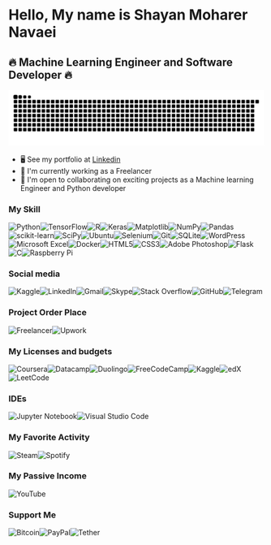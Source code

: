 Hello, My name is Shayan Moharer Navaei
===============================

:fire: Machine Learning Engineer and Software Developer :fire:
-----------------------------
<img src="https://raw.githubusercontent.com/imrrobat/imrrobat/d1b244e170d2b75fdda3efd499eaaf163f7a617c/images/github-contribution-grid-snake.svg" alt="just for fun :D">


*   🖥️  See my portfolio at [Linkedin](https://www.linkedin.com/in/shayan-moharer-navaei-a04400211/)
*   🚀  I'm currently working as a Freelancer
*   🤝  I'm open to collaborating on exciting projects as a Machine learning Engineer and Python developer

                 
                 

 ### My Skill
  
  ![Python](https://img.shields.io/badge/python-3670A0?style=for-the-badge&logo=python&logoColor=ffdd54)![TensorFlow](https://img.shields.io/badge/TensorFlow-%23FF6F00.svg?style=for-the-badge&logo=TensorFlow&logoColor=white)![R](https://img.shields.io/badge/r-%23276DC3.svg?style=for-the-badge&logo=r&logoColor=white)![Keras](https://img.shields.io/badge/Keras-%23D00000.svg?style=for-the-badge&logo=Keras&logoColor=white)![Matplotlib](https://img.shields.io/badge/Matplotlib-%23ffffff.svg?style=for-the-badge&logo=Matplotlib&logoColor=black)![NumPy](https://img.shields.io/badge/numpy-%23013243.svg?style=for-the-badge&logo=numpy&logoColor=white)![Pandas](https://img.shields.io/badge/pandas-%23150458.svg?style=for-the-badge&logo=pandas&logoColor=white)![scikit-learn](https://img.shields.io/badge/scikit--learn-%23F7931E.svg?style=for-the-badge&logo=scikit-learn&logoColor=white)![SciPy](https://img.shields.io/badge/SciPy-%230C55A5.svg?style=for-the-badge&logo=scipy&logoColor=%white)![Ubuntu](https://img.shields.io/badge/Ubuntu-E95420?style=for-the-badge&logo=ubuntu&logoColor=white)![Selenium](https://img.shields.io/badge/-selenium-%43B02A?style=for-the-badge&logo=selenium&logoColor=white)![Git](https://img.shields.io/badge/git-%23F05033.svg?style=for-the-badge&logo=git&logoColor=white)![SQLite](https://img.shields.io/badge/sqlite-%2307405e.svg?style=for-the-badge&logo=sqlite&logoColor=white)![WordPress](https://img.shields.io/badge/WordPress-%23117AC9.svg?style=for-the-badge&logo=WordPress&logoColor=white)![Microsoft Excel](https://img.shields.io/badge/Microsoft_Excel-217346?style=for-the-badge&logo=microsoft-excel&logoColor=white)![Docker](https://img.shields.io/badge/docker-%230db7ed.svg?style=for-the-badge&logo=docker&logoColor=white)![HTML5](https://img.shields.io/badge/html5-%23E34F26.svg?style=for-the-badge&logo=html5&logoColor=white)![CSS3](https://img.shields.io/badge/css3-%231572B6.svg?style=for-the-badge&logo=css3&logoColor=white)![Adobe Photoshop](https://img.shields.io/badge/adobe%20photoshop-%2331A8FF.svg?style=for-the-badge&logo=adobe%20photoshop&logoColor=white)![Flask](https://img.shields.io/badge/flask-%23000.svg?style=for-the-badge&logo=flask&logoColor=white)![C](https://img.shields.io/badge/c-%2300599C.svg?style=for-the-badge&logo=c&logoColor=white)![Raspberry Pi](https://img.shields.io/badge/-RaspberryPi-C51A4A?style=for-the-badge&logo=Raspberry-Pi)
  
 ### Social media
  ![Kaggle](https://img.shields.io/badge/Kaggle-035a7d?style=for-the-badge&logo=kaggle&logoColor=white)![LinkedIn](https://img.shields.io/badge/linkedin-%230077B5.svg?style=for-the-badge&logo=linkedin&logoColor=white)![Gmail](https://img.shields.io/badge/Gmail-D14836?style=for-the-badge&logo=gmail&logoColor=white)![Skype](https://img.shields.io/badge/Skype-%2300AFF0.svg?style=for-the-badge&logo=Skype&logoColor=white)![Stack Overflow](https://img.shields.io/badge/-Stackoverflow-FE7A16?style=for-the-badge&logo=stack-overflow&logoColor=white)![GitHub](https://img.shields.io/badge/github-%23121011.svg?style=for-the-badge&logo=github&logoColor=white)![Telegram](https://img.shields.io/badge/Telegram-2CA5E0?style=for-the-badge&logo=telegram&logoColor=white)
  
### Project Order Place
  ![Freelancer](https://img.shields.io/badge/Freelancer-29B2FE?style=for-the-badge&logo=Freelancer&logoColor=white)![Upwork](https://img.shields.io/badge/UpWork-6FDA44?style=for-the-badge&logo=Upwork&logoColor=white)
  
### My Licenses and budgets
  
![Coursera](https://img.shields.io/badge/Coursera-%230056D2.svg?style=for-the-badge&logo=Coursera&logoColor=white)![Datacamp](https://img.shields.io/badge/Datacamp-05192D?style=for-the-badge&logo=datacamp&logoColor=03E860)![Duolingo](https://img.shields.io/badge/Duolingo-%234DC730.svg?style=for-the-badge&logo=Duolingo&logoColor=white)![FreeCodeCamp](https://img.shields.io/badge/Freecodecamp-%23123.svg?&style=for-the-badge&logo=freecodecamp&logoColor=green)![Kaggle](https://img.shields.io/badge/Kaggle-035a7d?style=for-the-badge&logo=kaggle&logoColor=white)![edX](https://img.shields.io/badge/edX-%2302262B.svg?style=for-the-badge&logo=edX&logoColor=white)![LeetCode](https://img.shields.io/badge/LeetCode-000000?style=for-the-badge&logo=LeetCode&logoColor=#d16c06)


### IDEs
![Jupyter Notebook](https://img.shields.io/badge/jupyter-%23FA0F00.svg?style=for-the-badge&logo=jupyter&logoColor=white)![Visual Studio Code](https://img.shields.io/badge/Visual%20Studio%20Code-0078d7.svg?style=for-the-badge&logo=visual-studio-code&logoColor=white)


### My Favorite Activity
![Steam](https://img.shields.io/badge/steam-%23000000.svg?style=for-the-badge&logo=steam&logoColor=white)![Spotify](https://img.shields.io/badge/Spotify-1ED760?style=for-the-badge&logo=spotify&logoColor=white)

### My Passive Income
![YouTube](https://img.shields.io/badge/YouTube-%23FF0000.svg?style=for-the-badge&logo=YouTube&logoColor=white)


### Support Me

![Bitcoin](https://img.shields.io/badge/Bitcoin-000?style=for-the-badge&logo=bitcoin&logoColor=white)![PayPal](https://img.shields.io/badge/PayPal-00457C?style=for-the-badge&logo=paypal&logoColor=white)![Tether](https://img.shields.io/badge/tether-168363?style=for-the-badge&logo=tether&logoColor=white)


